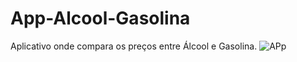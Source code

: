 # App-Alcool-Gasolina
Aplicativo onde compara os preços entre Álcool e Gasolina.
![APp](https://user-images.githubusercontent.com/79226722/181031569-6a517b54-a55e-4624-8af2-ca95c3e6889e.png)
